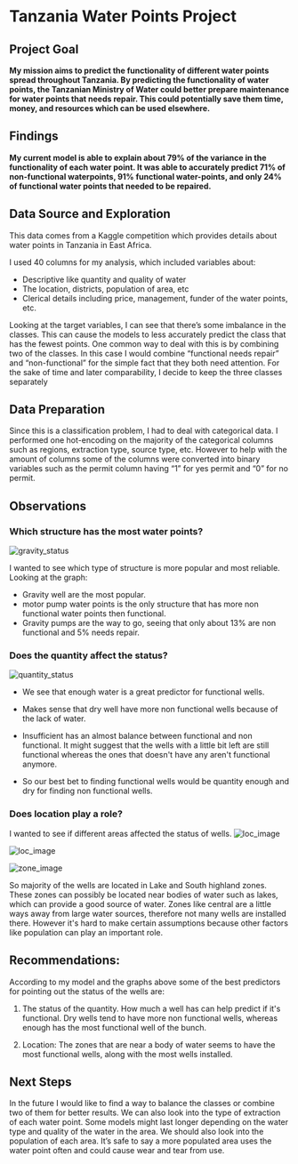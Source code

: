 # Tanzania Water Points Project

## Project Goal

**My mission aims to predict the functionality of different water points spread throughout Tanzania. By predicting the functionality of water points, the Tanzanian Ministry of Water could better prepare maintenance for water points that needs repair. This could potentially save them time, money, and resources which can be used elsewhere.**

## Findings
**My current model is able to explain about 79% of the variance in the functionality of each water point. It was able to accurately predict 71% of non-functional waterpoints, 91% functional water-points, and only 24% of functional water points that needed to be repaired.**

## Data Source and Exploration
This data comes from a Kaggle competition which provides details about water points in Tanzania in East Africa. 

I used 40 columns for my analysis, which included variables about:
* Descriptive like quantity and quality of water
* The location, districts, population of area, etc
* Clerical details including price, management, funder of the water points, etc.

Looking at the target variables, I can see that there’s some imbalance in the classes. This can cause the models to less accurately predict the class that has the fewest points. One common way to deal with this is by combining two of the classes. In this case I would combine “functional needs repair” and “non-functional” for the simple fact that they both need attention. For the sake of time and later comparability, I decide to keep the three classes separately

## Data Preparation 
Since this is a classification problem, I had to deal with categorical data. I performed one hot-encoding on the majority of the categorical columns such as regions, extraction type, source type, etc. However to help with the amount of columns some of the columns were converted into binary variables such as the permit column having “1” for yes permit and “0” for no permit.

## Observations

### Which structure has the most water points?

![gravity_status](images/one.png)

I wanted to see which type of structure is more popular and most reliable. Looking at the graph:
* Gravity well are the most popular.
* motor pump water points is the only structure that has more non functional water points then functional.
* Gravity pumps are the way to go, seeing that only about 13% are non functional and 5% needs repair.

### Does the quantity affect the status?
![quantity_status](images/two.png)

* We see that enough water is a great predictor for functional wells. 
* Makes sense that dry well have more non functional wells because of the lack of water. 
* Insufficient has an almost balance between functional and non functional. It might suggest that the wells with a little bit left are still functional whereas the ones that doesn't have any aren't functional anymore.

* So our best bet to finding functional wells would be quantity enough and dry for finding non functional wells.

### Does location play a role?

I wanted to see if different areas affected the status of wells.
![loc_image](images/three.png)

![loc_image](images/zones.webp)

![zone_image](images/four.png)

So majority of the wells are located in Lake and South highland zones. These zones can possibly be located near bodies of water such as lakes, which can provide a good source of water. Zones like central are a little ways away from large water sources, therefore not many wells are installed there. However it's hard to make certain assumptions because other factors like population can play an important role. 


## Recommendations:

According to my model and the graphs above some of the best predictors for pointing out the status of the wells are:
1. The status of the quantity. How much a well has can help predict if it's functional. Dry wells tend to have more non functional wells, whereas enough has the most functional well of the bunch.

2. Location: The zones that are near a body of water seems to have the most functional wells, along with the most wells installed. 

## Next Steps 
In the future I would like to find a way to balance the classes or combine two of them for better results. We can also look into the type of extraction of each water point. Some models might last longer depending on the water type and quality of the water in the area. We should also look into the population of each area. It’s safe to say a more populated area uses the water point often and could cause wear and tear from use.

```python

```
